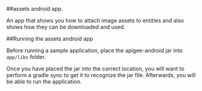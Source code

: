 ##assets android app.

An app that shows you how to attach image assets to entities and also shows how they can be downloaded and used.

##Running the assets android app

Before running a sample application, place the apigee-android jar into `app/libs` folder.  

Once you have placed the jar into the correct location, you will want to perform a gradle sync to get it to recognize the jar file.  Afterwards, you will be able to run the application.
